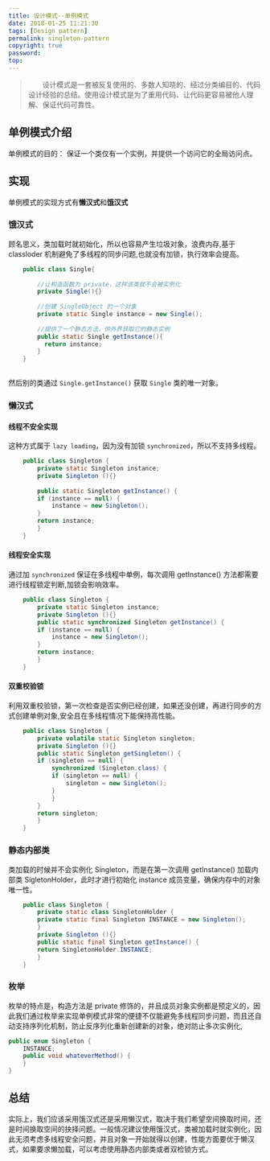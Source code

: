 ```yaml
---
title: 设计模式--单例模式
date: 2018-01-25 11:21:30
tags: [Design pattern]
permalink: singleton-pattern
copyright: true
password:
top:
---
```



>　　设计模式是一套被反复使用的、多数人知晓的、经过分类编目的、代码设计经验的总结。使用设计模式是为了重用代码、让代码更容易被他人理解、保证代码可靠性。
<!-- more -->

## 单例模式介绍
单例模式的目的： 保证一个类仅有一个实例，并提供一个访问它的全局访问点。
## 实现
单例模式的实现方式有**懒汉式**和**饿汉式**
### 饿汉式
顾名思义，类加载时就初始化，所以也容易产生垃圾对象，浪费内存,基于 classloder 机制避免了多线程的同步问题,也就没有加锁，执行效率会提高。
```java
    public class Single{
    
        //让构造函数为 private，这样该类就不会被实例化
        private Single(){}
        
        //创建 SingleObject 的一个对象
        private static Single instance = new Single();
        
        //提供了一个静态方法，供外界获取它的静态实例
        public static Single getInstance(){
          return instance;
        }
    }
    
```
然后别的类通过 `Single.getInstance()` 获取 `Single` 类的唯一对象。

### 懒汉式
#### 线程不安全实现
这种方式属于 `lazy loading`，因为没有加锁 `synchronized`，所以不支持多线程。
```java
    public class Singleton {  
        private static Singleton instance;  
        private Singleton (){}  
      
        public static Singleton getInstance() {  
        if (instance == null) {  
            instance = new Singleton();  
        }  
        return instance;  
        }  
    }  
```
#### 线程安全实现
通过加 `synchronized` 保证在多线程中单例，每次调用 getInstance() 方法都需要进行线程锁定判断,加锁会影响效率。
```java
    public class Singleton {  
        private static Singleton instance;  
        private Singleton (){}  
        public static synchronized Singleton getInstance() {  
        if (instance == null) {  
            instance = new Singleton();  
        }  
        return instance;  
        }  
    } 
```
#### 双重校验锁
利用双重校验锁，第一次检查是否实例已经创建，如果还没创建，再进行同步的方式创建单例对象,安全且在多线程情况下能保持高性能。
```java
    public class Singleton {  
        private volatile static Singleton singleton;  
        private Singleton (){}  
        public static Singleton getSingleton() {  
        if (singleton == null) {  
            synchronized (Singleton.class) {  
            if (singleton == null) {  
                singleton = new Singleton();  
            }  
            }  
        }  
        return singleton;  
        }  
    }  
```

### 静态内部类
类加载的时候并不会实例化 Singleton，而是在第一次调用 getInstance() 加载内部类 SigletonHolder，此时才进行初始化 instance 成员变量，确保内存中的对象唯一性。
```java
    public class Singleton {  
        private static class SingletonHolder {  
        private static final Singleton INSTANCE = new Singleton();  
        }  
        private Singleton (){}  
        public static final Singleton getInstance() {  
        return SingletonHolder.INSTANCE;  
        }  
    }   
```

### 枚举
枚举的特点是，构造方法是 private 修饰的，并且成员对象实例都是预定义的，因此我们通过枚举来实现单例模式非常的便捷不仅能避免多线程同步问题，而且还自动支持序列化机制，防止反序列化重新创建新的对象，绝对防止多次实例化,
```java
public enum Singleton {  
    INSTANCE;  
    public void whateverMethod() {  
    }  
}  
```
## 总结
实际上，我们应该采用饿汉式还是采用懒汉式，取决于我们希望空间换取时间，还是时间换取空间的抉择问题。一般情况建议使用饿汉式，类被加载时就实例化，因此无须考虑多线程安全问题，并且对象一开始就得以创建，性能方面要优于懒汉式，如果要求懒加载，可以考虑使用静态内部类或者双检锁方式。